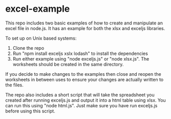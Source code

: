# excel-example

This repo includes two basic examples of how to create and manipulate an excel file in node.js.  It has an example for both the xlsx and exceljs libraries.  

To set up on Unix based systems:  
1. Clone the repo
2. Run "npm install exceljs xslx lodash" to install the dependencies
3. Run either example using "node exceljs.js" or "node xlsx.js".  The worksheets should be created in the same directory.  

If you decide to make changes to the examples then close and reopen the worksheets in between uses to ensure your changes are actually written to the files.

The repo also includes a short script that will take the spreadsheet you created after running exceljs.js and output it into a html table using xlsx.  You can run this using "node html.js".  Just make sure you have run exceljs.js before using this script.
